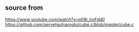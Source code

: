 ## source from
https://www.youtube.com/watch?v=p09i_hoFdd0
https://github.com/servetgulnaroglu/cube.c/blob/master/cube.c